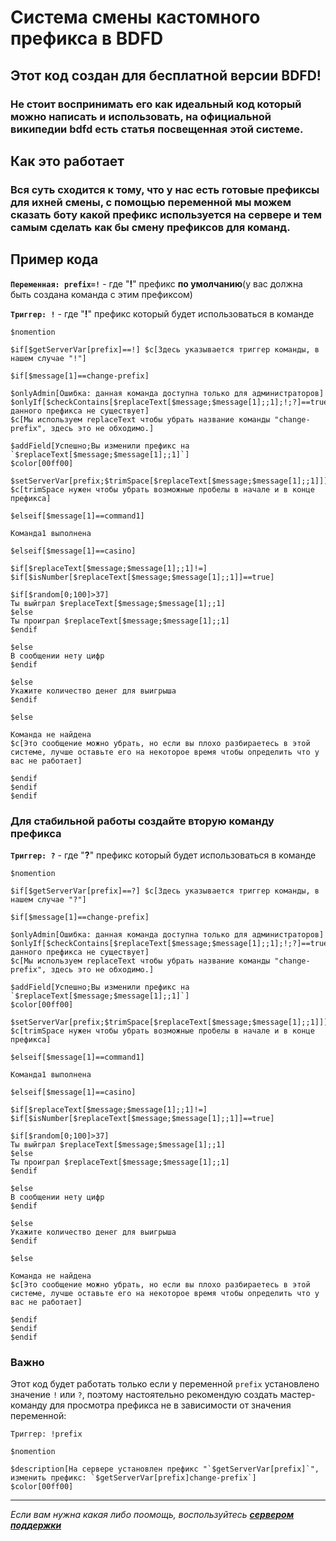 # Система смены кастомного префикса в BDFD
## **Этот код создан для бесплатной версии BDFD!**
### Не стоит воспринимать его как идеальный код который можно написать и использовать, на официальной википедии bdfd есть статья посвещенная этой системе.

## **Как это работает**
### Вся суть сходится к тому, что у нас есть готовые префиксы для ихней смены, с помощью переменной мы можем сказать боту какой префикс используется на сервере и тем самым сделать как бы смену префиксов для команд.
## **Пример кодa**

**`Переменная: prefix=!`** - где "**!**" префикс **по умолчанию**(у вас должна быть создана команда с этим префиксом)

**`Триггер: !`** - где "**!**" префикс который будет использоваться в команде
```
$nomention

$if[$getServerVar[prefix]==!] $c[Здесь указывается триггер команды, в нашем случае "!"]

$if[$message[1]==change-prefix]

$onlyAdmin[Ошибка: данная команда доступна только для администраторов]
$onlyIf[$checkContains[$replaceText[$message;$message[1];;1];!;?]==true;Ошибка: данного префикса не существует]
$c[Мы используем replaceText чтобы убрать название команды "change-prefix", здесь это не обходимо.]

$addField[Успешно;Вы изменили префикс на `$replaceText[$message;$message[1];;1]`]
$color[00ff00]

$setServerVar[prefix;$trimSpace[$replaceText[$message;$message[1];;1]]]
$c[trimSpace нужен чтобы убрать возможные пробелы в начале и в конце префикса]

$elseif[$message[1]==command1]

Команда1 выполнена

$elseif[$message[1]==casino]

$if[$replaceText[$message;$message[1];;1]!=]
$if[$isNumber[$replaceText[$message;$message[1];;1]]==true]

$if[$random[0;100]>37]
Ты выйграл $replaceText[$message;$message[1];;1]
$else
Ты проиграл $replaceText[$message;$message[1];;1]
$endif

$else
В сообщении нету цифр
$endif

$else
Укажите количество денег для выигрыша
$endif

$else

Команда не найдена
$c[Это сообщение можно убрать, но если вы плохо разбираетесь в этой системе, лучше оставьте его на некоторое время чтобы определить что у вас не работает]

$endif
$endif
$endif
```

### **Для стабильной работы создайте вторую команду префикса**

**`Триггер: ?`** - где "**?**" префикс который будет использоваться в команде
```
$nomention

$if[$getServerVar[prefix]==?] $c[Здесь указывается триггер команды, в нашем случае "?"]

$if[$message[1]==change-prefix]

$onlyAdmin[Ошибка: данная команда доступна только для администраторов]
$onlyIf[$checkContains[$replaceText[$message;$message[1];;1];!;?]==true;Ошибка: данного префикса не существует]
$c[Мы используем replaceText чтобы убрать название команды "change-prefix", здесь это не обходимо.]

$addField[Успешно;Вы изменили префикс на `$replaceText[$message;$message[1];;1]`]
$color[00ff00]

$setServerVar[prefix;$trimSpace[$replaceText[$message;$message[1];;1]]]
$c[trimSpace нужен чтобы убрать возможные пробелы в начале и в конце префикса]

$elseif[$message[1]==command1]

Команда1 выполнена

$elseif[$message[1]==casino]

$if[$replaceText[$message;$message[1];;1]!=]
$if[$isNumber[$replaceText[$message;$message[1];;1]]==true]

$if[$random[0;100]>37]
Ты выйграл $replaceText[$message;$message[1];;1]
$else
Ты проиграл $replaceText[$message;$message[1];;1]
$endif

$else
В сообщении нету цифр
$endif

$else
Укажите количество денег для выигрыша
$endif

$else

Команда не найдена
$c[Это сообщение можно убрать, но если вы плохо разбираетесь в этой системе, лучше оставьте его на некоторое время чтобы определить что у вас не работает]

$endif
$endif
$endif
```

### **Важно**
Этот код будет работать только если у переменной `prefix` установлено значение `!` или `?`, поэтому настоятельно рекомендую создать мастер-команду для просмотра префикса не в зависимости от значения переменной:

`Триггер: !prefix`
```
$nomention

$description[На сервере установлен префикс "`$getServerVar[prefix]`", изменить префикс: `$getServerVar[prefix]change-prefix`]
$color[00ff00]
```

___

*Если вам нужна какая либо поомощь, воспользуйтесь **[сервером поддержки](https://discord.gg/hVJZumMD9W)***
